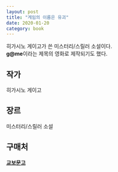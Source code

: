 ```yaml
---
layout: post
title: "게임의 이름은 유괴"
date: 2020-01-20
category: book
---
```


히가시노 게이고가 쓴 미스터리/스릴러 소설이다.  
**g@me**이라는 제목의 영화로 제작되기도 했다.

## 작가
히가시노 게이고

## 장르
미스터리/스릴러 소설

## 구매처

**[교보문고](http://www.kyobobook.co.kr/product/detailViewKor.laf?ejkGb=KOR&mallGb=KOR&barcode=9788925562520&orderClick=LEa&Kc=)**